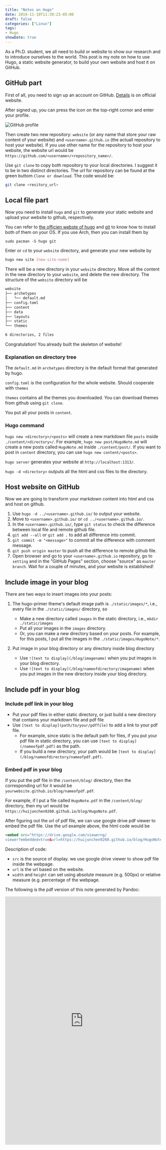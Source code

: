```yaml
---
title: "Notes on Hugo"
date: 2019-11-10T11:39:23-05:00
draft: false
categories: ["Linux"]
tags:
- Hugo
showDate: true
---
```



As a Ph.D. student, we all need to build or website to show our research and to introduce ourselves to the world. This post is my note on how to use Hugo, a static website generator, to build your own website and host it on GitHub.

## GitHub part
First of all, you need to sign up an account on GitHub. [Details](https://help.github.com/en/github/getting-started-with-github/signing-up-for-a-new-github-account) is on official website.

After signed up, you can press the icon on the top-right cornor and enter your profile.

![GitHub profile](/blog/HugoNote/HugoNote1.png)

Then create two new repository: `website` (or any name that store your raw content of your website) and `<username>.github.io` (the actuall repository to host your website).
If you use other name for the repository to host your website, the website url would be `https://github.com/<username>/<repository_name>/`.

Use `git clone` to copy both repository to your local directories. I suggest it to be in two distinct directories. The url for repository can be found at the green buttom `Clone or download`. The code would be:

```bash
git clone <resitory_url>
```

## Local file part

Now you need to install `hugo` and `git` to generate your static website and upload your website to github, respectively.

You can refer to [the officien webste of hugo](https://gohugo.io/getting-started/installing/) and [git](https://git-scm.com/book/en/v2/Getting-Started-Installing-Git) to know how to install both of them on your OS. If you use Arch, then you can install them by

```terminal
sudo pacman -S hugo git
```

Enter or `cd` to your `website` directory, and generate your new website by

```bash
hugo new site [new-site-name]
```

There will be a new directory in your `website` directory. Move all the content in the new directory to your `website`, and delete the new directory. The structure of the `website` directory will be

```bash
website
├── archetypes
│   └── default.md
├── config.toml
├── content
├── data
├── layouts
├── static
└── themes

6 directories, 2 files
```

Congratulation! You already built the skeleton of website!

### Explanation on directory tree

The `default.md` in `archetypes` directory is the default format that generated by hugo.

`config.toml` is the configuration for the whole website. Should cooperate with `themes`

`themes` contains all the themes you downloaded. You can download themes from github using `git clone`.

You put all your posts in `content`.

### Hugo command

`hugo new <directory>/<posts>` will create a new markdown file `posts` inside `./content/<directory>/`. For example, `hugo new post/HugoNote.md` will create a new posts called `HugoNote.md` inside `./content/post/`. If you want to post in `content` directory, you can use `hugo new content/<posts>`.

`hugo server` generates your website at `http://localhost:1313/`.

`hugo -d <directory>` outputs all the html and css files to the directory.


## Host website on GitHub

Now we are going to transform your markdown content into html and css and host on github.

1. Use `hugo -d ../<username>.github.io/` to output your website.
2. Move to `<username>.github.io/` or `cd ../<username>.github.io/`.
3. In the `<username>.github.io/`, type `git status` to check the difference between local file and remote github file.
4. `git add --all` or `git add .` to add all difference into commit.
5. `git commit -m "<message>"` to commit all the difference with comment message.
6. `git push origin master` to push all the difference to remote github file.
7. Open browser and go to your `<username>.github.io` repository, go to `setting` and in the "GitHub Pages" section, choose "source" as `master branch`. Wait for a couple of minutes, and your website is established!

## Include image in your blog

There are two ways to insert images into your posts:

1. The hugo-primer theme's default image path is `./static/images/*`, i.e., every file in the `./static/images/` directory, so

	-  Make a new directory called `images` in the static directory, i.e., `mkdir ./static/images`
	-  Put all your images in the `images` directory.
	-  Or, you can make a new directory based on your posts. For example, for this posts, I put all the images in the `./static/images/HugoNote/*`.

2. Put image in your blog directory or any directory inside blog directory
	- Use `![text to display](/blog/imagename)` when you put images in your blog directory.
	- Use `![text to display](/blog/nameofdirectory/imagename)` when you put images in the new directory inside your blog directory.


## Include pdf in your blog

### Include pdf link in your blog

- Put your pdf files in either static directory, or just build a new directory that contains your markdown file and pdf file
- Use `[text to display](path/to/your/pdffile)` to add a link to your pdf file.
	- For example, since static is the default path for files, if you put your pdf file in static directory, you can use `[text to display](/nameofpdf.pdf)` as the path.
	- If you build a new directory, your path would be `[text to display](/blog/nameofdirectory/nameofpdf.pdf)`.

### Embed pdf in your blog

If you put the pdf file in the `/content/blog/` directory, then the corresponding url for it would be `yourwebsite.github.io/blog/nameofpdf.pdf`.

For example, if I put a file called `HugoNote.pdf` in the `/content/blog/` directory, then my url would be `https://huijunchen9260.github.io/blog/HugoNote.pdf`.

After figuring out the url of pdf file, we can use google drive pdf viewer to embed the pdf file. Use the url example above, the html code would be

```html
<embed src="https://drive.google.com/viewerng/
viewer?embedded=true&url=https://huijunchen9260.github.io/blog/HugoNote.pdf" width="100%" height="800px">
```

Description of code:
- `src` is the source of display. we use google drive viewer to show pdf file inside the webpage.
- `url` is the url based on the website.
- `width` and `height` can set using absolute measure (e.g. 500px) or relative measure (e.g. percentage of the webpage.

The following is the pdf version of this note generated by Pandoc:

<embed src="https://drive.google.com/viewerng/
viewer?embedded=true&url=https://huijunchen9260.github.io/blog/hugonote/HugoNote.pdf" width="100%" height="800px">
